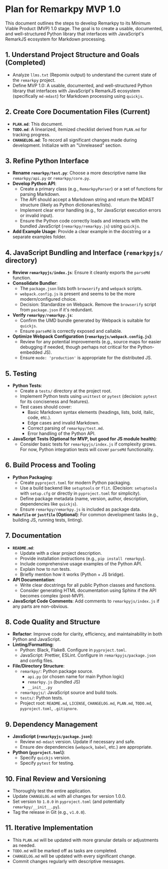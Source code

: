 # Plan for Remarkpy MVP 1.0

This document outlines the steps to develop Remarkpy to its Minimum Viable Product (MVP) 1.0 stage. The goal is to create a usable, documented, and well-structured Python library that interfaces with JavaScript's RemarkJS ecosystem for Markdown processing.

## 1. Understand Project Structure and Goals (Completed)
*   Analyze `llms.txt` (Repomix output) to understand the current state of the `remarkpy` project.
*   Define MVP 1.0: A usable, documented, and well-structured Python library that interfaces with JavaScript's RemarkJS ecosystem (specifically `md-mdast`) for Markdown processing using `quickjs`.

## 2. Create Core Documentation Files (Current)
*   **`PLAN.md`**: This document.
*   **`TODO.md`**: A linearized, itemized checklist derived from `PLAN.md` for tracking progress.
*   **`CHANGELOG.md`**: To record all significant changes made during development. Initialize with an "Unreleased" section.

## 3. Refine Python Interface
*   **Rename `remarkpy/test.py`**: Choose a more descriptive name like `remarkpy/api.py` or `remarkpy/core.py`.
*   **Develop Python API**:
    *   Create a primary class (e.g., `RemarkpyParser`) or a set of functions for parsing Markdown.
    *   The API should accept a Markdown string and return the MDAST structure (likely as Python dictionaries/lists).
    *   Implement clear error handling (e.g., for JavaScript execution errors or invalid input).
    *   Ensure the Python code correctly loads and interacts with the bundled JavaScript (`remarkpy/remarkpy.js`) using `quickjs`.
*   **Add Example Usage**: Provide a clear example in the docstring or a separate examples folder.

## 4. JavaScript Bundling and Interface (`remarkpyjs/` directory)
*   **Review `remarkpyjs/index.js`**: Ensure it cleanly exports the `parseMd` function.
*   **Consolidate Bundler**:
    *   The `package.json` lists both `browserify` and `webpack` scripts.
    *   `webpack.config.js` is present and seems to be the more modern/configured choice.
    *   Decision: Standardize on Webpack. Remove the `browserify` script from `package.json` if it's redundant.
*   **Verify `remarkpy/remarkpy.js`**:
    *   Confirm the UMD bundle generated by Webpack is suitable for `quickjs`.
    *   Ensure `parseMd` is correctly exposed and callable.
*   **Optimize Webpack Configuration (`remarkpyjs/webpack.config.js`)**:
    *   Review for any potential improvements (e.g., source maps for easier debugging if needed, though perhaps not critical for the Python-embedded JS).
    *   Ensure `mode: 'production'` is appropriate for the distributed JS.

## 5. Testing
*   **Python Tests**:
    *   Create a `tests/` directory at the project root.
    *   Implement Python tests using `unittest` or `pytest` (decision: `pytest` for its conciseness and features).
    *   Test cases should cover:
        *   Basic Markdown syntax elements (headings, lists, bold, italic, code, etc.).
        *   Edge cases and invalid Markdown.
        *   Correct parsing of `remarkpy/test.md`.
        *   Error handling of the Python API.
*   **JavaScript Tests (Optional for MVP, but good for JS module health)**:
    *   Consider basic tests for `remarkpyjs/index.js` if complexity grows. For now, Python integration tests will cover `parseMd` functionality.

## 6. Build Process and Tooling
*   **Python Packaging**:
    *   Create `pyproject.toml` for modern Python packaging.
    *   Use a build backend like `setuptools` or `flit`. (Decision: `setuptools` with `setup.cfg` or directly in `pyproject.toml` for simplicity).
    *   Define package metadata (name, version, author, description, dependencies like `quickjs`).
    *   Ensure `remarkpy/remarkpy.js` is included as package data.
*   **`Makefile` or `justfile` (Optional)**: For common development tasks (e.g., building JS, running tests, linting).

## 7. Documentation
*   **`README.md`**:
    *   Update with a clear project description.
    *   Provide installation instructions (e.g., `pip install remarkpy`).
    *   Include comprehensive usage examples of the Python API.
    *   Explain how to run tests.
    *   Briefly mention how it works (Python + JS bridge).
*   **API Documentation**:
    *   Write clear docstrings for all public Python classes and functions.
    *   Consider generating HTML documentation using Sphinx if the API becomes complex (post-MVP).
*   **JavaScript Code Comments**: Add comments to `remarkpyjs/index.js` if any parts are non-obvious.

## 8. Code Quality and Structure
*   **Refactor**: Improve code for clarity, efficiency, and maintainability in both Python and JavaScript.
*   **Linting/Formatting**:
    *   Python: Black, Flake8. Configure in `pyproject.toml`.
    *   JavaScript: Prettier, ESLint. Configure in `remarkpyjs/package.json` and config files.
*   **File/Directory Structure**:
    *   `remarkpy/`: Python package source.
        *   `api.py` (or chosen name for main Python logic)
        *   `remarkpy.js` (bundled JS)
        *   `__init__.py`
    *   `remarkpyjs/`: JavaScript source and build tools.
    *   `tests/`: Python tests.
    *   Project root: `README.md`, `LICENSE`, `CHANGELOG.md`, `PLAN.md`, `TODO.md`, `pyproject.toml`, `.gitignore`.

## 9. Dependency Management
*   **JavaScript (`remarkpyjs/package.json`)**:
    *   Review `md-mdast` version. Update if necessary and safe.
    *   Ensure dev dependencies (`webpack`, `babel`, etc.) are appropriate.
*   **Python (`pyproject.toml`)**:
    *   Specify `quickjs` version.
    *   Specify `pytest` for testing.

## 10. Final Review and Versioning
*   Thoroughly test the entire application.
*   Update `CHANGELOG.md` with all changes for version 1.0.0.
*   Set version to `1.0.0` in `pyproject.toml` (and potentially `remarkpy/__init__.py`).
*   Tag the release in Git (e.g., `v1.0.0`).

## 11. Iterative Implementation
*   This `PLAN.md` will be updated with more granular details or adjustments as needed.
*   `TODO.md` will be marked off as tasks are completed.
*   `CHANGELOG.md` will be updated with every significant change.
*   Commit changes regularly with descriptive messages.
